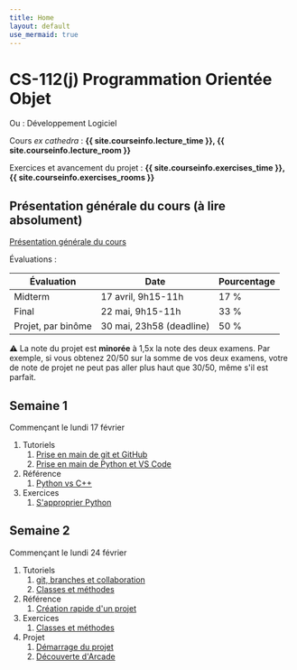 ```yaml
---
title: Home
layout: default
use_mermaid: true
---
```


# CS-112(j) Programmation Orientée Objet

Ou : Développement Logiciel

Cours *ex cathedra* : **{{ site.courseinfo.lecture_time }}, {{ site.courseinfo.lecture_room }}**

Exercices et avancement du projet : **{{ site.courseinfo.exercises_time }}, {{ site.courseinfo.exercises_rooms }}**

## Présentation générale du cours (à lire absolument)

[Présentation générale du cours](./presentation.html)

Évaluations :

| Évaluation         | Date                     | Pourcentage |
|--------------------|--------------------------|-------------|
| Midterm            | 17 avril, 9h15-11h       | 17 %        |
| Final              | 22 mai, 9h15-11h         | 33 %        |
| Projet, par binôme | 30 mai, 23h58 (deadline) | 50 %        |

⚠️ La note du projet est **minorée** à 1,5x la note des deux examens.
Par exemple, si vous obtenez 20/50 sur la somme de vos deux examens, votre de note de projet ne peut pas aller plus haut que 30/50, même s'il est parfait.

## Semaine 1

Commençant le lundi 17 février

1. Tutoriels
    1. [Prise en main de git et GitHub](./tutoriels/git-github.html)
    2. [Prise en main de Python et VS Code](./tutoriels/prise-en-main.html)
2. Référence
    1. [Python vs C++](./tutoriels/python-vs-cpp.html)
3. Exercices
    1. [S'approprier Python](./series/01-appropriation-de-python.html)

## Semaine 2

Commençant le lundi 24 février

1. Tutoriels
    1. [git, branches et collaboration](./tutoriels/git-branches.html)
    2. [Classes et méthodes](./tutoriels/classes.html)
2. Référence
    1. [Création rapide d'un projet](./tutoriels/quick-projet-setup.html)
3. Exercices
    1. [Classes et méthodes](./series/02-classes.html)
4. Projet
    1. [Démarrage du projet](./projet/)
    2. [Découverte d'Arcade](./projet/01-decouverte.html)
